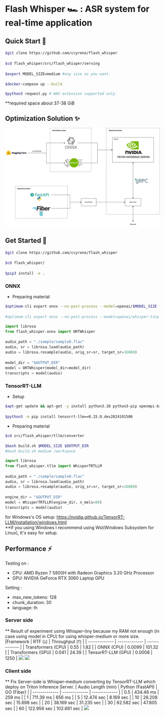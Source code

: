 # Flash Whisper 🏎️ : ASR system for real-time application

## Quick Start 🚀

```bash
$git clone https://github.com/ccyrene/flash_whisper

$cd flash_whisper/src/flash_whisper/serving

$export MODEL_SIZE=medium #any size as you want.

$docker-compose up --build
```

```bash
$python3 request.py # WAV extension supported only.
```

**required space about 37-38 GiB

## Optimization Solution ✨
![Overview](https://raw.githubusercontent.com/ccyrene/flash_whisper/main/overview.svg)

## Get Started 🌟
```bash
$git clone https://github.com/ccyrene/flash_whisper

$cd flash_whisper/

$pip3 install -e .
```

### ONNX
- Preparing material
```bash
$optimum-cli export onnx --no-post-process --model=openai/$MODEL_SIZE --task=automatic-speech-recognition-with-past $OUTPUT_DIR

#optimum-cli export onnx --no-post-process --model=openai/whisper-tiny --task=automatic-speech-recognition-with-past outs
```

```python
import librosa
from flash_whisper.onnx import ORTWhisper

audio_path = "./sample/sample0.flac"
audio, sr = librosa.load(audio_path)
audio = librosa.resample(audio, orig_sr=sr, target_sr=16000)

model_dir = "$OUTPUT_DIR"
model = ORTWhisper(model_dir=model_dir)
transcripts = model(audio)
```


### TensorRT-LLM
- Setup
```bash
$apt-get update && apt-get -y install python3.10 python3-pip openmpi-bin libopenmpi-dev git git-lfs wget

$python3 -m pip install tensorrt-llm==0.15.0.dev2024101500
```

- Preparing material
```bash
$cd src/flash_whisper/tllm/converter

$bash build.sh $MODEL_SIZE $OUTPUT_DIR 
#bash build.sh medium /workspace
```

```python
import librosa
from flash_whisper.tllm import WhisperTRTLLM

audio_path = "./sample/sample0.flac"
audio, sr = librosa.load(audio_path)
audio = librosa.resample(audio, orig_sr=sr, target_sr=16000)

engine_dir = "$OUTPUT_DIR"
model = WhisperTRTLLM(engine_dir, n_mels=80)
transcripts = model(audio)
```

for Windows's OS setup: https://nvidia.github.io/TensorRT-LLM/installation/windows.html \
**If you using Windows I recommend using Wsl(Windows Subsystem for Linux), It's easy for setup.

## Performance ⚡

Testing on :
 - CPU: AMD Ryzen 7 5800H with Radeon Graphics 3.20 GHz Processor
 - GPU: NVIDIA GeForce RTX 3060 Laptop GPU

Setting :
 - max_new_tokens: 128
 - chunk_duration: 30
 - language: th

### Server side
** Result of experiment using Whisper-tiny because my RAM not enough (in case using model in CPU) for using whisper-medium or more size.
|Framework | RTF (⭣) | Throughput (⭡) |
| ------------- | ------------- | ------------- |
| Transformers (CPU) |  0.55  | 1.82 |
| ONNX (CPU) |  0.0099  | 101.32 |
| Transformers (GPU) |  0.041  | 24.39 |
| TensorRT-LLM (GPU) |  0.0008 | 1250 |
<image src="/media/rtf.png"/>
<image src="/media/throughput.png"/>

### Client side
** Fix Server-side is Whisper-medium converting by TensorRT-LLM which deploy on Triton Inference Server.
| Audio Length (min) | Python (FastAPI)  | GO (Fiber) |
| ------------- | ------------- | ------------- |
| 0.5 |  434.46 ms  | 259 ms |
| 1 |  711.39 ms  | 656 ms |
| 5 |  12.474 sec  | 8.169 sec |
| 10 |  26.208 sec  | 15.698 sec |
| 20 |  38.169 sec  | 31.235 sec |
| 30 |  62.582 sec  | 47.805 sec |
| 60 |  122.956 sec  | 102.681 sec |
<image src="/media/end2end.png"/>
